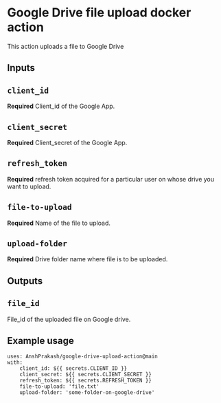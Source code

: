 # Google Drive file upload docker action

This action uploads a file to Google Drive

## Inputs

## `client_id`
**Required** Client_id of the Google App.


## `client_secret`
**Required** Client_secret of the Google App.


## `refresh_token`
**Required** refresh token acquired for a particular user on whose drive you want to upload.


## `file-to-upload`
**Required** Name of the file to upload.


## `upload-folder`
**Required** Drive folder name where file is to be uploaded.



## Outputs

## `file_id`

File_id of the uploaded file on Google drive.

## Example usage
```
uses: AnshPrakash/google-drive-upload-action@main
with:
    client_id: ${{ secrets.CLIENT_ID }}
    client_secret: ${{ secrets.CLIENT_SECRET }}
    refresh_token: ${{ secrets.REFRESH_TOKEN }}
    file-to-upload: 'file.txt'
    upload-folder: 'some-folder-on-google-drive'
```
